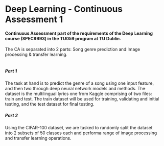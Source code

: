 <h1>Deep Learning - Continuous Assessment 1</h1>
<h4>Continuous Assessment part of the requirements of the Deep Learning course (SPEC9993) in the TU059 program at TU Dublin.</h4>
The CA is separated into 2 parts: Song genre prediction and Image processing & transfer learning.<br><br>
<h5>Part 1</h5>
The task at hand is to predict the genre of a song using one input feature, and then two through deep neural network models and methods. The dataset is the multilingual lyrics one from Kaggle comprising of two files: train and test. The train dataset will be used for training, validating and initial testing, and the test dataset for final testing.
<h5>Part 2</h5>
Using the CIFAR-100 dataset, we are tasked to randomly split the dataset into 2 subsets of 50 classes each and performa range of image processing and transfer learning operations.
